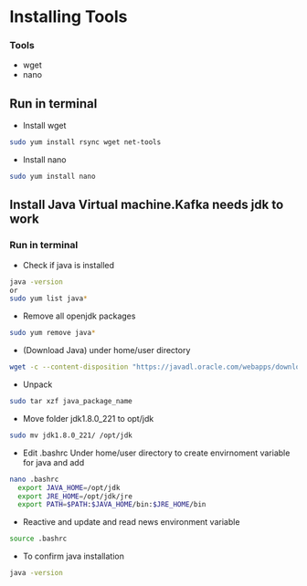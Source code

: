 # Installing Tools 
### Tools
* wget
* nano
 
## Run in terminal

* Install wget
```bash
sudo yum install rsync wget net-tools
```

* Install nano
```bash
sudo yum install nano
```
    
## Install Java Virtual machine.Kafka needs jdk to work 
### Run in terminal

* Check if java is installed
```bash 
java -version 
or
sudo yum list java*
``` 

* Remove all openjdk packages
```bash 
sudo yum remove java*
``` 

* (Download Java) under home/user directory
```bash 
wget -c --content-disposition "https://javadl.oracle.com/webapps/download/AutoDL?BundleId=239835_230deb18db3e4014bb8e3e8324f81b43"
```

* Unpack 
```bash 
sudo tar xzf java_package_name
```

*  Move folder jdk1.8.0_221 to opt/jdk
```bash 
sudo mv jdk1.8.0_221/ /opt/jdk
```


*  Edit .bashrc Under home/user directory to create envirnoment variable for java and add
```bash 
nano .bashrc
  export JAVA_HOME=/opt/jdk
  export JRE_HOME=/opt/jdk/jre
  export PATH=$PATH:$JAVA_HOME/bin:$JRE_HOME/bin
```

* Reactive and update and read news environment variable
```bash 
source .bashrc
```

* To confirm java installation
```bash 
java -version 
```    
